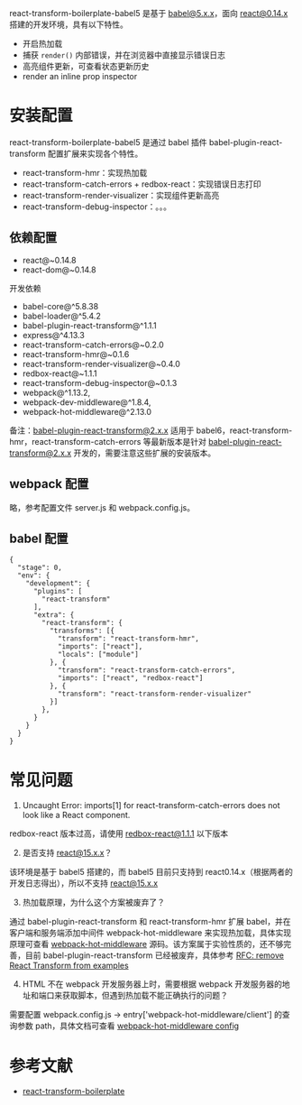 react-transform-boilerplate-babel5 是基于 babel@5.x.x，面向 react@0.14.x 搭建的开发环境，具有以下特性。

- 开启热加载
- 捕获 `render()` 内部错误，并在浏览器中直接显示错误日志
- 高亮组件更新，可查看状态更新历史
- render an inline prop inspector

# 安装配置
react-transform-boilerplate-babel5 是通过 babel 插件 babel-plugin-react-transform 配置扩展来实现各个特性。

- react-transform-hmr：实现热加载
- react-transform-catch-errors + redbox-react：实现错误日志打印
- react-transform-render-visualizer：实现组件更新高亮
- react-transform-debug-inspector：。。。

## 依赖配置
- react@~0.14.8
- react-dom@~0.14.8

开发依赖

- babel-core@^5.8.38
- babel-loader@^5.4.2
- babel-plugin-react-transform@^1.1.1
- express@^4.13.3
- react-transform-catch-errors@~0.2.0
- react-transform-hmr@~0.1.6
- react-transform-render-visualizer@~0.4.0
- redbox-react@~1.1.1
- react-transform-debug-inspector@~0.1.3
- webpack@^1.13.2,
- webpack-dev-middleware@^1.8.4,
- webpack-hot-middleware@^2.13.0

备注：babel-plugin-react-transform@2.x.x 适用于 babel6，react-transform-hmr，react-transform-catch-errors 等最新版本是针对 babel-plugin-react-transform@2.x.x 开发的，需要注意这些扩展的安装版本。

## webpack 配置
略，参考配置文件 server.js 和 webpack.config.js。

## babel 配置
```
{
  "stage": 0,
  "env": {
    "development": {
      "plugins": [
        "react-transform"
      ],
      "extra": {
        "react-transform": {
          "transforms": [{
            "transform": "react-transform-hmr",
            "imports": ["react"],
            "locals": ["module"]
          }, {
            "transform": "react-transform-catch-errors",
            "imports": ["react", "redbox-react"]
          }, {
            "transform": "react-transform-render-visualizer"
          }]
        },
      }
    }
  }
}
```

# 常见问题
1. Uncaught Error: imports[1] for react-transform-catch-errors does not look like a React component.

  redbox-react 版本过高，请使用 redbox-react@1.1.1 以下版本

2. 是否支持 react@15.x.x？

  该环境是基于 babel5 搭建的，而 babel5 目前只支持到 react0.14.x（根据两者的开发日志得出），所以不支持 react@15.x.x

3. 热加载原理，为什么这个方案被废弃了？

  通过 babel-plugin-react-transform 和 react-transform-hmr 扩展 babel，并在客户端和服务端添加中间件 webpack-hot-middleware 来实现热加载，具体实现原理可查看 [webpack-hot-middleware](https://github.com/glenjamin/webpack-hot-middleware) 源码。该方案属于实验性质的，还不够完善，目前 babel-plugin-react-transform 已经被废弃，具体参考 [RFC: remove React Transform from examples](https://github.com/reactjs/redux/pull/1455)

4. HTML 不在 webpack 开发服务器上时，需要根据 webpack 开发服务器的地址和端口来获取脚本，但遇到热加载不能正确执行的问题？

  需要配置 webpack.config.js -> entry['webpack-hot-middleware/client'] 的查询参数 path，具体文档可查看  [webpack-hot-middleware config](https://github.com/glenjamin/webpack-hot-middleware#config)

# 参考文献
- [react-transform-boilerplate](https://github.com/gaearon/react-transform-boilerplate/tree/gaearon-patch-1)
